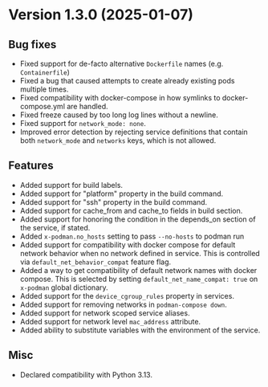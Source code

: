 Version 1.3.0 (2025-01-07)
==========================

Bug fixes
---------

- Fixed support for de-facto alternative `Dockerfile` names (e.g. `Containerfile`)
- Fixed a bug that caused attempts to create already existing pods multiple times.
- Fixed compatibility with docker-compose in how symlinks to docker-compose.yml are handled.
- Fixed freeze caused by too long log lines without a newline.
- Fixed support for `network_mode: none`.
- Improved error detection by rejecting service definitions that contain both `network_mode` and
  `networks` keys, which is not allowed.


Features
--------

- Added support for build labels.
- Added support for "platform" property in the build command.
- Added support for "ssh" property in the build command.
- Added support for cache_from and cache_to fields in build section.
- Added support for honoring the condition in the depends_on section of the service, if stated.
- Added `x-podman.no_hosts` setting to pass `--no-hosts` to podman run
- Added support for compatibility with docker compose for default network behavior when no network
  defined in service. This is controlled via `default_net_behavior_compat` feature flag.
- Added a way to get compatibility of default network names with docker compose.
  This is selected by setting `default_net_name_compat: true` on `x-podman` global dictionary.
- Added support for the `device_cgroup_rules` property in services.
- Added support for removing networks in `podman-compose down`.
- Added support for network scoped service aliases.
- Added support for network level `mac_address` attribute.
- Added ability to substitute variables with the environment of the service.

Misc
----

- Declared compatibility with Python 3.13.
